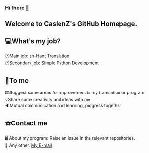 ### Hi there 👋
## Welcome to CaslenZ's GitHub Homepage.  
  
## 💻What's my job?  
🕐Main job: zh-Hant Translation  
🕑Secondary job: Simple Python Development  
  
## 💬To me  
⌨️Suggest some areas for improvement in my translation or program  
💡Share some creativity and ideas with me  
🔉Mutual communication and learning, progress together  

## ☎️Contact me  
🖥️ About my program: Raise an issue in the relevant repositories.  
📧 Any other: [My E-mail](mailto:caslenzh@gmail.com) 


